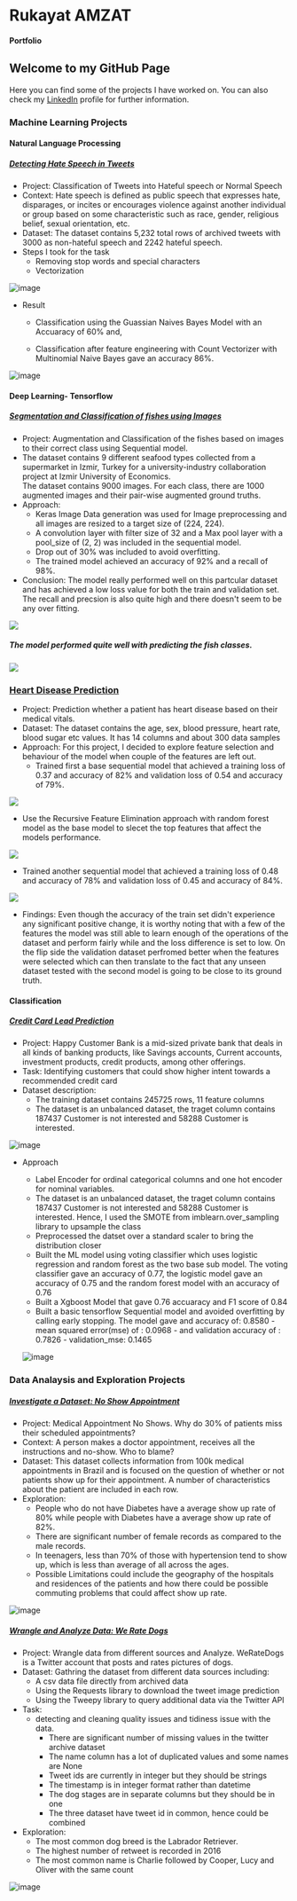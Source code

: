 # Rukayat AMZAT

#### Portfolio


## Welcome to my GitHub Page

Here you can find some of the projects I have worked on. You can also check my [LinkedIn](https://www.linkedin.com/in/rukayat-amzat-889839173/) profile for further information.

### Machine Learning Projects


#### Natural Language Processing

##### [Detecting Hate Speech in Tweets](https://github.com/Rukaya-lab/NLP-notebooks/blob/main/Detecting%20Hate%20speech%20in%20tweet.ipynb)

- Project: Classification of Tweets into Hateful speech or Normal Speech
- Context: Hate speech is defined as public speech that expresses hate, disparages, or incites or encourages violence against another individual or group based on some characteristic such as race, gender, religious belief, sexual orientation, etc. 
- Dataset: The dataset contains 5,232 total rows of archived tweets with 3000 as non-hateful speech and 2242 hateful speech.
- Steps I took for the task
  - Removing stop words and special characters
  - Vectorization

![image](https://github.com/Rukaya-lab/Rukaya-lab.github.io/assets/74497446/3d469d62-5828-48a7-906f-f69384b179b2)
- Result
  - Classification using the Guassian Naives Bayes Model with an Accuaracy of 60% and,

  - Classification after feature engineering with Count Vectorizer with Multinomial Naive Bayes gave an accuracy 86%.
  
 ![image](https://github.com/Rukaya-lab/Rukaya-lab.github.io/assets/74497446/75c2deb1-8c7d-488a-a9c0-f2671e01ebb2)


#### Deep Learning- Tensorflow

##### [Segmentation and Classification of fishes using Images](https://www.kaggle.com/rukayaamzat/91-accuracy-cnn-for-fish-classification)
- Project: Augmentation and Classification of the fishes based on images to their correct class using Sequential model.
- The dataset contains 9 different seafood types collected from a supermarket in Izmir, Turkey for a university-industry collaboration project at Izmir University of Economics.   
    The dataset contains 9000 images. For each class, there are 1000 augmented images and their pair-wise augmented ground truths.
- Approach:
  - Keras Image Data generation was used for Image preprocessing and all images are resized to a target size of (224, 224).
  - A convolution layer with filter size of 32 and a Max pool layer with a pool_size of (2, 2) was included in the sequential model.
  - Drop out of 30% was included to avoid overfitting.
  - The trained model achieved an accuracy of 92% and a recall of 98%.
- Conclusion: The model really performed well on this partcular dataset and has achieved a low loss value for both the train and validation set. The recall and precsion is also quite high and there doesn't seem to be any over fitting.


![](/images/fish_loss.png)

##### The model performed quite well with predicting the fish classes.

![](images/fish_class.png)

### [Heart Disease Prediction](https://github.com/Rukaya-lab/Tensorflow-practice/blob/main/Dp_Classification%2C_heart_disease.ipynb)
- Project: Prediction whether a patient has heart disease based on their medical vitals.
- Dataset: The dataset contains the age, sex, blood pressure, heart rate, blood sugar etc values. It has 14 columns and about 300 data samples
- Approach: For this project, I decided to explore feature selection and behaviour of the model when couple of the features are left out.
  - Trained first a base sequential model that achieved a training loss of 0.37 and accuracy of 82% and validation loss of  0.54 and accuracy of 79%.

![](/images/loss_without.png)

  - Use the Recursive Feature Elimination approach with random forest model as the base model to slecet the top features that affect the models performance.

![](/images/feature_selected.png)

  - Trained another sequential model that achieved a training loss of 0.48 and accuracy of 78% and validation loss of 0.45 and accuracy of 84%.

![](/images/loss_with.png)

- Findings: Even though the accuracy of the train set didn't experience any significant positive change, it is worthy noting that with a few of the features the model was still   able to learn enough of the operations of the dataset and perform fairly while and the loss difference is set to low. On the flip side the validation dataset perfromed better when the features were selected which can then translate to the fact that any unseen dataset tested with the second model is going to be close to its ground truth.

#### Classification

##### [Credit Card Lead Prediction](https://github.com/Rukaya-lab/Project-/blob/main/Credit_card_interest_classification.ipynb)

- Project: Happy Customer Bank is a mid-sized private bank that deals in all kinds of banking products, like Savings accounts, Current accounts, investment products, credit products, among other offerings.
- Task: Identifying customers that could show higher intent towards a recommended credit card
- Dataset description: 
  - The training dataset contains 245725 rows, 11 feature columns
  - The dataset is an unbalanced dataset,  the traget column contains 187437 Customer is not interested and 58288 Customer is interested.
  
 ![image](https://github.com/Rukaya-lab/Rukaya-lab.github.io/assets/74497446/46454917-682a-4d91-a7b3-ae8096d20c6f)

 - Approach
   - Label Encoder for ordinal categorical columns and one hot encoder for nominal variables.
   - The dataset is an unbalanced dataset, the traget column contains 187437 Customer is not interested and 58288 Customer is interested.
      Hence, I used the SMOTE from imblearn.over_sampling library to upsample the class
   - Preprocessed the datset over a standard scaler to bring the distribution closer
   - Built the ML model using voting classifier which uses logistic regression and random forest as the two base sub model.
      The voting classifier gave an accuracy of 0.77, the logistic model gave an accuracy of 0.75 and the random forest model with an accuracy of 0.76
   - Built a Xgboost Model that gave 0.76 accuaracy and F1 score of 0.84
   - Built a basic tensorflow Sequential model and avoided overfitting by calling early stopping.
     The model gave and accuracy of: 0.8580 - mean squared error(mse) of : 0.0968 - and validation accuracy of : 0.7826 - validation_mse: 0.1465
     
   ![image](https://github.com/Rukaya-lab/Rukaya-lab.github.io/assets/74497446/21d7a2bf-be91-4abf-81f8-7754bdb6bc59)


### Data Analaysis and Exploration Projects

##### [Investigate a Dataset: No Show Appointment](https://github.com/Rukaya-lab/Project-/blob/main/Investigate_a_Dataset.ipynb)

- Project: Medical Appointment No Shows. Why do 30% of patients miss their scheduled appointments?
- Context: A person makes a doctor appointment, receives all the instructions and no-show. Who to blame?
- Dataset: This dataset collects information from 100k medical appointments in Brazil and is focused on the question of whether or not patients show up for their appointment. A number of characteristics about the patient are included in each row.
- Exploration:
  - People who do not have Diabetes have a average show up rate of 80% while people with Diabetes have a average show up rate of 82%.
  - There are significant number of female records as compared to the male records.
  - In teenagers, less than 70% of those with hypertension tend to show up, which is less than average of all across the ages.
  - Possible Limitations could include the geography of the hospitals and residences of the patients and how there could be possible commuting problems that could affect show up rate.

![image](https://github.com/Rukaya-lab/Rukaya-lab.github.io/assets/74497446/c5add26d-8aa8-4134-9d36-9f692b5e20af)


##### [Wrangle and Analyze Data: We Rate Dogs](https://github.com/Rukaya-lab/Project-/blob/main/WeRateDogs/wrangle_act.ipynb)

- Project: Wrangle data from different sources and Analyze.
  WeRateDogs is a Twitter account that posts and rates pictures of dogs. 
- Dataset:
Gathring the dataset from different data sources including:
  - A csv data file directly from archived data 
  - Using the Requests library to download the tweet image prediction
  - Using the Tweepy library to query additional data via the Twitter API
- Task:
  - detecting and cleaning quality issues and tidiness issue with the data.
    - There are significant number of missing values in the twitter archive dataset
    - The name column has a lot of duplicated values and some names are None
    - Tweet ids are currently in integer but they should be strings
    - The timestamp is in integer format rather than datetime
    - The dog stages are in separate columns but they should be in one
    - The three dataset have tweet id in common, hence could be combined
 - Exploration:
    - The most common dog breed is the Labrador Retriever.
    - The highest number of retweet is recorded in 2016
    - The most common name is Charlie followed by Cooper, Lucy and Oliver with the same count

 
 ![image](https://github.com/Rukaya-lab/Rukaya-lab.github.io/assets/74497446/9f20079b-ea18-4dd2-873d-c30509e85d32)
